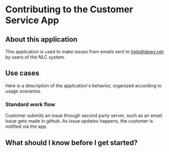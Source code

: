 # Contributing to the Customer Service App

## About this application
This application is used to make issues from emails sent to help@dewv.net by users of the NLC system.

## Use cases
Here is a description of the application's behavior, organized according to usage scenarios.

### Standard work flow
Customer submits an issue through second party server, such as an email. Issue gets made in github. As issue updates happens, the customer is notified via the app.

## What should I know before I get started?
